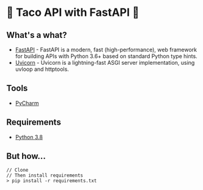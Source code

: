 # 🌮 Taco API with FastAPI 🚀

What's a what?
---

* [FastAPI](https://fastapi.tiangolo.com/) - FastAPI is a modern, fast (high-performance), web framework for building APIs with Python 3.6+ based on standard Python type hints.
* [Uvicorn](https://www.uvicorn.org/) - Uvicorn is a lightning-fast ASGI server implementation, using uvloop and httptools.


Tools
---

* [PyCharm](https://www.jetbrains.com/pycharm/)

Requirements
---

* [Python 3.8](https://www.python.org/downloads/release/python-383/)

But how...
---

```buildoutcfg
// Clone
// Then install requirements
> pip install -r requirements.txt
```